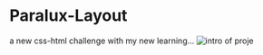 # Paralux-Layout
a new css-html challenge with my new learning...
![intro of proje](https://github.com/M-Burak-Yilmazer/Paralux-Layout/blob/master/intro.gif)
